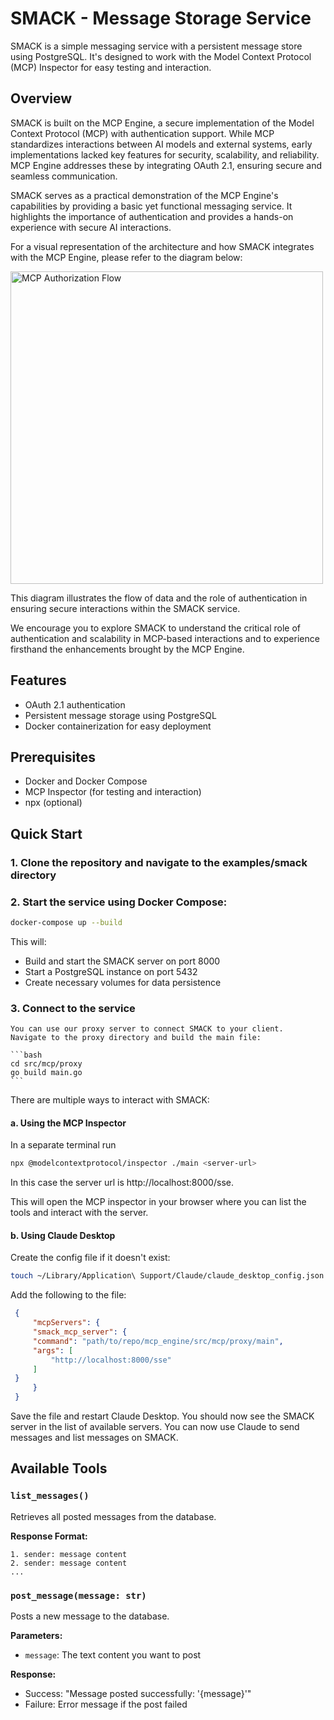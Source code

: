 # SMACK - Message Storage Service

SMACK is a simple messaging service with a persistent message store using PostgreSQL. It's designed to work with the Model Context Protocol (MCP) Inspector for easy testing and interaction.

## Overview

SMACK is built on the MCP Engine, a secure implementation of the Model Context Protocol (MCP) with authentication support. While MCP standardizes interactions between AI models and external systems, early implementations lacked key features for security, scalability, and reliability. MCP Engine addresses these by integrating OAuth 2.1, ensuring secure and seamless communication.

SMACK serves as a practical demonstration of the MCP Engine's capabilities by providing a basic yet functional messaging service. It highlights the importance of authentication and provides a hands-on experience with secure AI interactions.

For a visual representation of the architecture and how SMACK integrates with the MCP Engine, please refer to the diagram below:

<img src="https://cdn.prod.website-files.com/60cce6512b4ab924a0427124/67ec3d30ae1829e736099100_AD_4nXfpxfRMRgTM8glCYWi-YjhvxBvM3qAS73e58YRbCT8xtVnDwipEhT6NhLxssr5xH7jw-d6HoJByggT7QtOIsXYuG8MYbVtiV2aeNPiXDlIGjIF6zIKhaCrO4AdmGAUmuHLXgBzX.png" alt="MCP Authorization Flow" width="500">

This diagram illustrates the flow of data and the role of authentication in ensuring secure interactions within the SMACK service.

We encourage you to explore SMACK to understand the critical role of authentication and scalability in MCP-based interactions and to experience firsthand the enhancements brought by the MCP Engine.

## Features

- OAuth 2.1 authentication
- Persistent message storage using PostgreSQL
- Docker containerization for easy deployment

## Prerequisites

- Docker and Docker Compose
- MCP Inspector (for testing and interaction)
- npx (optional)

## Quick Start

### 1. Clone the repository and navigate to the examples/smack directory

### 2. Start the service using Docker Compose:
   ```bash
   docker-compose up --build
   ```
   This will:
   - Build and start the SMACK server on port 8000
   - Start a PostgreSQL instance on port 5432
   - Create necessary volumes for data persistence

### 3. Connect to the service
    You can use our proxy server to connect SMACK to your client.
    Navigate to the proxy directory and build the main file:

    ```bash
    cd src/mcp/proxy
    go build main.go
    ```

   There are multiple ways to interact with SMACK:
   
   #### a. Using the MCP Inspector
   In a separate terminal run

   ```bash
   npx @modelcontextprotocol/inspector ./main <server-url>
   ```
   In this case the server url is http://localhost:8000/sse.

   This will open the MCP inspector in your browser where you can list the tools and interact with the server.
   
   #### b. Using Claude Desktop
   Create the config file if it doesn't exist:

   ```bash
   touch ~/Library/Application\ Support/Claude/claude_desktop_config.json
   ```
   Add the following to the file:
   ```json
    {
        "mcpServers": {
        "smack_mcp_server": {
        "command": "path/to/repo/mcp_engine/src/mcp/proxy/main",
        "args": [
            "http://localhost:8000/sse"
        ]
    }
        }
    }
   ```

   Save the file and restart Claude Desktop. You should now see the SMACK server in the list of available servers. 
   You can now use Claude to send messages and list messages on SMACK.

## Available Tools

### `list_messages()`
Retrieves all posted messages from the database.

**Response Format:**
```
1. sender: message content
2. sender: message content
...
```

### `post_message(message: str)`
Posts a new message to the database.

**Parameters:**
- `message`: The text content you want to post

**Response:**
- Success: "Message posted successfully: '{message}'"
- Failure: Error message if the post failed
